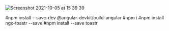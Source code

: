 

![Screenshot 2021-10-05 at 15 39 39](https://user-images.githubusercontent.com/69152230/136037893-f902cb22-a87c-4301-bae6-75692b355657.png)

#npm install --save-dev @angular-devkit/build-angular
#npm i
#npm install ngx-toastr --save
#npm install --save toastr

